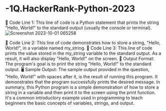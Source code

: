 # -1Q.HackerRank-Python-2023
📝 Code Line 1: This line of code is a Python statement that prints the string "Hello, World!" 
to the standard output (usually the console or terminal).
![Screenshot 2023-10-01 065258](https://github.com/RaghavAP31527/-1Q.HackerRank-Python-2023/assets/139637644/b777d37f-4fde-4d03-a7a2-06221a1d7809)


📝 Code Line 2: This line of code demonstrates how to store a string, 
"Hello, World!", in a variable named my_string.
📝 Code Line 3: This line of code prints the value stored in the my_string variable 
to the standard output. As a result, it will also display "Hello, World!" on the screen.
🎯 Output Format: The program's goal is to print the string "Hello, World!" to the standard output.
🖥️ Sample Output: The sample output provided in the question, "Hello, World!" with spaces after it, is 
the result of running this program. It demonstrates that the program successfully prints the desired message.
In summary, this Python program is a simple demonstration of how to store a string in a variable and then print 
it to the screen using the print function. It's a common introductory example used in programming to teach beginners the basic concepts of variables, strings, and output.
